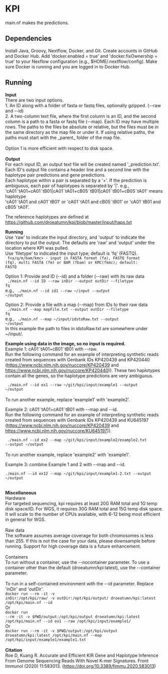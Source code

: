 # KPI
main.nf makes the predictions.

<h2>Dependencies</h2>
Install Java, Groovy, Nextflow, Docker, and Git.
Create accounts in GitHub and Docker Hub.
Add 'docker.enabled = true' and 'docker.fixOwnership = true' to your Nexflow
configuration (e.g., $HOME/.nextflow/config). Make sure Docker is running
and you are logged in to Docker Hub.

<h2>Running</h2>
<b>Input</b> <br>
There are two input options.<br>
1. An ID along with a folder of fasta or fastq files, optionally gzipped. (--raw and --id)<br>
2. A two-column text file, where the first column is an ID, and the second column is a path to a fasta or fastq file (--map). Each ID may have multiple rows. The paths to the files be absolute or relative, but the files must be in the same directory as the map file or under it. If using relative paths, the paths must start with the _parent_ folder of the map file.<br>
<br>
Option 1 is more efficient with respect to disk space. <br>
<br>
<b>Output</b> <br>
For each input ID, an output text file will be created named '<id>_prediction.txt'. Each ID's output file contains a header line and a second line with the haplotype pair predictions and gene predictions. <br>
Each haplotype within a pair is separated by a '+'. If the prediction is ambiguous, each pair of haplotypes is separated by '|'.
    e.g., <br> 'cA01&tilde;tA01+cA01&tilde;tB01|cA01&tilde;tA01+cB05&tilde;tB01|cA01&tilde;tB01+cB05&tilde;tA01' means haplotype <br>'cA01&tilde;tA01 and cA01&tilde;tB01' or 'cA01&tilde;tA01 and cB05&tilde;tB01' or 'cA01&tilde;tB01 and cB05&tilde;tA01'. <br>

The reference haplotypes are defined at https://github.com/droeatumn/kpi/blob/master/input/haps.txt <br>

<b>Running</b><br>
Use 'raw' to indicate the input directory, and 'output' to indicate the
directory to put the output. The defaults are 'raw' and 'output' under the
location where KPI was pulled.<br>
Use 'filetype' to indicated the input type; default is 'fq' (FASTQ).<br>
<code>    f<a/q/m/bam/kmc> - input in FASTA format (fa), FASTQ format (fq), multi FASTA (fm) or BAM (fbam) or KMC(fkmc); default: FASTQ</code><br>

Option 1: Provide and ID (--id) and a folder (--raw) with its raw data<br>
<code>    ./main.nf --id ID --raw inDir --output outDir --filetype fq</code><br>
e.g., <code>    ./main.nf --id id1 --raw ~/input --output ~/output</code><br>

Option 2: Provide a file with a map (--map) from IDs to their raw data<br>
<code>    ./main.nf --map mapFile.txt --output outDir --filetype fq</code><br>
e.g., <code>    ./main.nf --map ~/input/idstoRaw.txt --output ~/output</code><br>
In this example the path to files in idstoRaw.txt are somewhere under ~/input/.

<b>Example using data in the image, so no input is required.</b><br>
Example 1: cA01&tilde;tA01+cB01&tilde;tB01 with --raw.<br>
Run the following command for an example of interpreting synthetic reads created from sequences with Genbank IDs KP420439 and KP420440 (https://www.ncbi.nlm.nih.gov/nuccore/KP420439 and https://www.ncbi.nlm.nih.gov/nuccore/KP420440)). These two haplotypes contain all the genes, so the haplotype predictions are very ambiguous. <br>

<code>    ./main.nf --id ex1 --raw ~/git/kpi/input/example1 --output ~/output</code><br>
<br>
To run another example, replace 'example1' with 'example2'.<br>

Example 2: cA01&tilde;tA01+cA01&tilde;tB01 with --map and --id.<br>
Run the following command for an example of interpreting synthetic reads created from sequences with Genbank IDs KP420439 and KU645197 (https://www.ncbi.nlm.nih.gov/nuccore/KP420439 and https://www.ncbi.nlm.nih.gov/nuccore/KU645197)).<br>

<code>    ./main.nf --id ex2 --map ~/git/kpi/input/example2/example2.txt --output ~/output</code><br>
<br>
To run another example, replace 'example2' with 'example1'.<br>

Example 3: combine Example 1 and 2 with --map and --id.<br>
<code>    ./main.nf --id ex12 --map ~/git/kpi/input/example1-2.txt --output ~/output</code><br>
<br>

<b>Miscellaneous</b><br>
Hardware<br>
For targeted sequencing, kpi requires at least 20G RAM total and 1G temp disk space/ID. For WGS, it requires 30G RAM total and 15G temp disk space. It will scale to the number of CPUs available, with 6-12 being most efficient in general for WGS.<br>
<br>
Raw data<br>
The software assumes average coverage for both chromosomes is less than 255. If this is not the case for your data, please downsample before running. Support for high coverage data is a future enhancement.<br>
<br>
Containers<br>
To run without a container, use the --nocontainer parameter. To use a
container other than the default (droeatumn/kpi:latest), use the --container parameter.
<br><br>
To run in a self-contained environment with the --id parameter. Replace 'inDir' and 'outDir'.<br>
<code>docker run --rm -it -v inDir:/opt/kpi/raw/ -v outDir:/opt/kpi/output/ droeatumn/kpi:latest /opt/kpi/main.nf --id <output ID></code><br>
Or<br>
<code>docker run --rm -it -v $PWD/output:/opt/kpi/output droeatumn/kpi:latest /opt/kpi/main.nf --id ex1 --raw /opt/kpi/input/example1/</code><br>
Or<br>
<code>docker run --rm -it -v $PWD/output:/opt/kpi/output  droeatumn/kpi:latest /opt/kpi/main.nf --map /opt/kpi/input/example1/example1.txt</code><br>
<br>
<b>Citation</b><br>
Roe D, Kuang R. Accurate and Efficient KIR Gene and Haplotype Inference From Genome Sequencing Reads With Novel K-mer Signatures. Front Immunol (2020) 11:583013. (https://doi.org/10.3389/fimmu.2020.583013)
